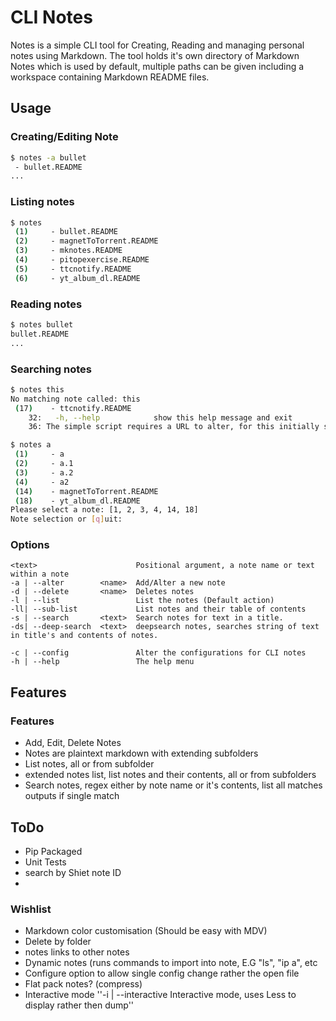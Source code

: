 # CLI Notes
Notes is a simple CLI tool for Creating, Reading and managing personal notes using Markdown.
The tool holds it's own directory of Markdown Notes which is used by default, multiple paths can be given
including a workspace containing Markdown README files.

## Usage

### Creating/Editing Note
```bash
$ notes -a bullet
 - bullet.README
...
```

### Listing notes
```bash
$ notes 
 (1)	 - bullet.README
 (2)	 - magnetToTorrent.README
 (3)	 - mknotes.README
 (4)	 - pitopexercise.README
 (5)	 - ttcnotify.README
 (6)	 - yt_album_dl.README
```

### Reading notes
```bash
$ notes bullet 
bullet.README
...
```

### Searching notes
```bash
$ notes this
No matching note called: this
 (17)    - ttcnotify.README
    32:   -h, --help            show this help message and exit
    36: The simple script requires a URL to alter, for this initially search TTC for the item. Copy the URL into the
```

```bash
$ notes a
 (1)	 - a
 (2)	 - a.1
 (3)	 - a.2
 (4)	 - a2
 (14)	 - magnetToTorrent.README
 (18)	 - yt_album_dl.README
Please select a note: [1, 2, 3, 4, 14, 18]
Note selection or [q]uit:
```

### Options
    <text>                      Positional argument, a note name or text within a note
    -a | --alter        <name>  Add/Alter a new note
    -d | --delete       <name>  Deletes notes
    -l | --list                 List the notes (Default action)
    -ll| --sub-list             List notes and their table of contents
    -s | --search       <text>  Search notes for text in a title.
    -ds| --deep-search  <text>  deepsearch notes, searches string of text in title's and contents of notes.

    -c | --config               Alter the configurations for CLI notes
    -h | --help                 The help menu


## Features

### Features
 - Add, Edit, Delete Notes
 - Notes are plaintext markdown with extending subfolders
 - List notes, all or from subfolder
 - extended notes list, list notes and their contents, all or from subfolders
 - Search notes, regex either by note name or it's contents, list all matches
    outputs if single match


## ToDo
 - Pip Packaged
 - Unit Tests
 - search by Shiet note ID 
 - 
### Wishlist
 - Markdown color customisation (Should be easy with MDV)
 - Delete by folder
 - notes links to other notes
 - Dynamic notes (runs commands to import into note, E.G "ls", "ip a", etc
 - Configure option to allow single config change rather the open file
 - Flat pack notes? (compress)
 - Interactive mode
    ''-i | --interactive          Interactive mode, uses Less to display rather then dump''
